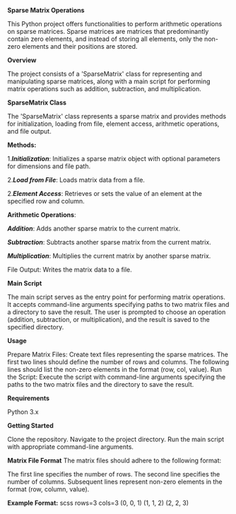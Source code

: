 **Sparse Matrix Operations**

This Python project offers functionalities to perform arithmetic operations on sparse matrices. Sparse matrices are matrices that predominantly contain zero elements, and instead of storing all elements, only the non-zero elements and their positions are stored.

**Overview**

The project consists of a 'SparseMatrix' class for representing and manipulating sparse matrices, along with a main script for performing matrix operations such as addition, subtraction, and multiplication.

**SparseMatrix Class**

The 'SparseMatrix' class represents a sparse matrix and provides methods for initialization, loading from file, element access, arithmetic operations, and file output.

**Methods:**

1.***Initialization***: Initializes a sparse matrix object with optional parameters for dimensions and file path.

2.***Load from File***: Loads matrix data from a file.

2.***Element Access***: Retrieves or sets the value of an element at the specified row and column.

**Arithmetic Operations**:

***Addition***: Adds another sparse matrix to the current matrix.

***Subtraction***: Subtracts another sparse matrix from the current matrix.

***Multiplication***: Multiplies the current matrix by another sparse matrix.

File Output: Writes the matrix data to a file.

**Main Script**

The main script serves as the entry point for performing matrix operations. It accepts command-line arguments specifying paths to two matrix files and a directory to save the result. The user is prompted to choose an operation (addition, subtraction, or multiplication), and the result is saved to the specified directory.

**Usage**

Prepare Matrix Files: Create text files representing the sparse matrices. The first two lines should define the number of rows and columns. The following lines should list the non-zero elements in the format (row, col, value).
Run the Script: Execute the script with command-line arguments specifying the paths to the two matrix files and the directory to save the result.

**Requirements**

Python 3.x

**Getting Started**

Clone the repository.
Navigate to the project directory.
Run the main script with appropriate command-line arguments.

**Matrix File Format**
The matrix files should adhere to the following format:

The first line specifies the number of rows.
The second line specifies the number of columns.
Subsequent lines represent non-zero elements in the format (row, column, value).

**Example Format:**
scss
rows=3
cols=3
(0, 0, 1)
(1, 1, 2)
(2, 2, 3)
